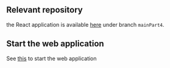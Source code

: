 ## Relevant repository
the React application is available [here](https://github.com/maayanzahavi/WebPart2-React.git) under branch `mainPart4`.

## Start the web application
See [this](https://github.com/maayanzahavi/WebPart2.git) to start the web application
